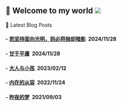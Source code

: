 ## 📌 Welcome to my world  ![](https://komarev.com/ghpvc/?username=LawyerLu&color=40c463)

📰 Latest Blog Posts

<!-- BLOG-POST-LIST:START -->
 #### - [若坚持面向光明，则必将抛却暗影](https://blog.luziyang.cn/942.html) &nbsp;2024/11/28 

 #### - [甘于平庸](https://blog.luziyang.cn/941.html) &nbsp;2024/11/28 

 #### - [大人与小孩](https://blog.luziyang.cn/378.html) &nbsp;2023/02/12 

 #### - [内在的从容](https://blog.luziyang.cn/377.html) &nbsp;2022/11/24 

 #### - [昨夜的梦](https://blog.luziyang.cn/369.html) &nbsp;2021/09/03 
<!-- BLOG-POST-LIST:END -->
